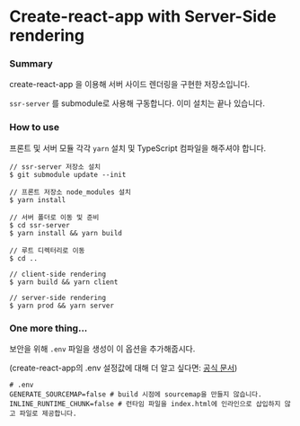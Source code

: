 # Create-react-app with Server-Side rendering

### Summary

create-react-app 을 이용해 서버 사이드 렌더링을 구현한 저장소입니다.

`ssr-server` 를 submodule로 사용해 구동합니다. 이미 설치는 끝나 있습니다.

### How to use

프론트 및 서버 모듈 각각 `yarn` 설치 및 TypeScript 컴파일을 해주셔야 합니다.

```
// ssr-server 저장소 설치
$ git submodule update --init

// 프론트 저장소 node_modules 설치
$ yarn install

// 서버 폴더로 이동 및 준비
$ cd ssr-server
$ yarn install && yarn build

// 루트 디렉터리로 이동
$ cd ..

// client-side rendering
$ yarn build && yarn client

// server-side rendering
$ yarn prod && yarn server 
```

### One more thing...

보안을 위해 `.env` 파일을 생성이 이 옵션을 추가해줍시다.

(create-react-app의 .env 설정값에 대해 더 알고 싶다면: <a href="https://facebook.github.io/create-react-app/docs/advanced-configuration" target="_blank" rel="noopener noreferrer">공식 문서</a>)

```
# .env
GENERATE_SOURCEMAP=false # build 시점에 sourcemap을 만들지 않습니다.
INLINE_RUNTIME_CHUNK=false # 런타임 파일을 index.html에 인라인으로 삽입하지 않고 파일로 제공합니다.
```
